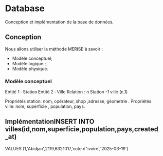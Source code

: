 # Database
Conception et implémentation de la base de données.

## Conception 
Nous allons utiliser la méthode MERISE à savoir :
- Modèle conceptuel;
- Modèle logique ;
- Modèle physique.

### Modèle conceptuel
Entité 1 : Station
Entité 2 : Ville 
Relation : n Station -1 ville (n,1)

Propriétés station: nom, opérateur, shop ,adresse, géometrie .
Propriétés ville: nom, superficie , population, pays.
 
## ImplémentationINSERT INTO villes(id,nom,superficie,population,pays,created_at)
VALUES (1,'Abidjan',2119,6321017,'cote d"ivoire','2025-03-19')